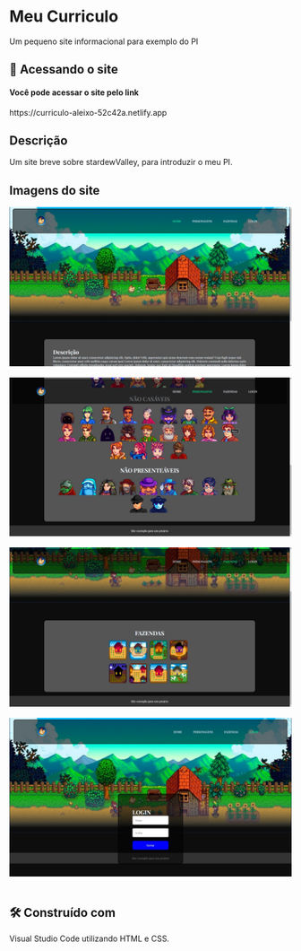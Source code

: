 # Meu Curriculo

Um pequeno site informacional para exemplo do PI

## 🚀 Acessando o site

<h4>Você pode acessar o site pelo link</h4> https://curriculo-aleixo-52c42a.netlify.app

## Descrição

Um site breve sobre stardewValley, para introduzir o meu PI.

## Imagens do site

<div>
    <img src="./css/img/FotosSite/Foto1.png" alt="Imagem Inicio">
</div>
<br>
<div>
    <img src="./css/img/FotosSite/Foto2.png" alt="Imagem Personagens">
</div>
<br>
<div>
    <img src="./css/img/FotosSite/Foto3.png" alt="Imagem Fazendas">
</div>
<br>
<div>
    <img src="./css/img/FotosSite/Foto4.png" alt="Imagem Login">
</div>
<br>

## 🛠️ Construído com

Visual Studio Code utilizando HTML e CSS.


